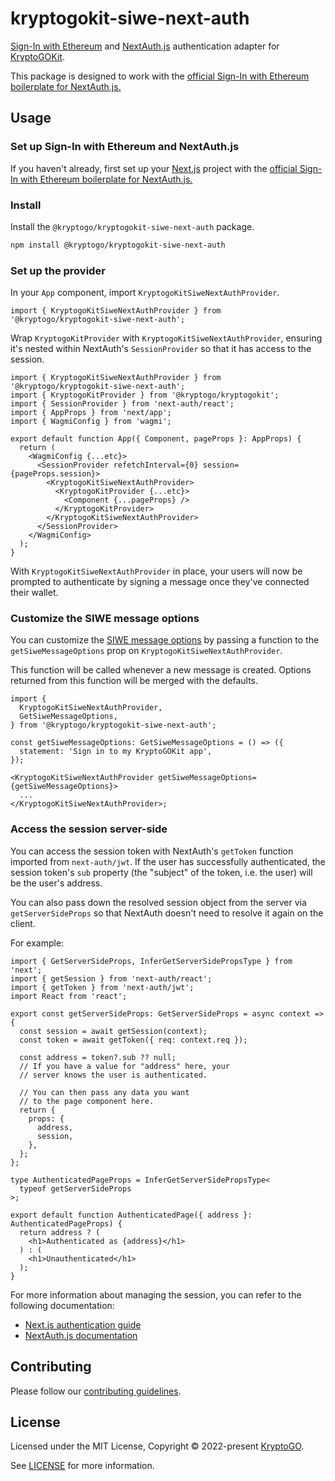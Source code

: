 # kryptogokit-siwe-next-auth

[Sign-In with Ethereum](https://login.xyz) and [NextAuth.js](https://next-auth.js.org) authentication adapter for [KryptoGOKit](https://kit.kryptogo.com).

This package is designed to work with the [official Sign-In with Ethereum boilerplate for NextAuth.js.](https://docs.login.xyz/integrations/nextauth.js)

## Usage

### Set up Sign-In with Ethereum and NextAuth.js

If you haven't already, first set up your [Next.js](https://nextjs.org) project with the [official Sign-In with Ethereum boilerplate for NextAuth.js.](https://docs.login.xyz/integrations/nextauth.js)

### Install

Install the `@kryptogo/kryptogokit-siwe-next-auth` package.

```bash
npm install @kryptogo/kryptogokit-siwe-next-auth
```

### Set up the provider

In your `App` component, import `KryptogoKitSiweNextAuthProvider`.

```tsx
import { KryptogoKitSiweNextAuthProvider } from '@kryptogo/kryptogokit-siwe-next-auth';
```

Wrap `KryptogoKitProvider` with `KryptogoKitSiweNextAuthProvider`, ensuring it's nested within NextAuth's `SessionProvider` so that it has access to the session.

```tsx
import { KryptogoKitSiweNextAuthProvider } from '@kryptogo/kryptogokit-siwe-next-auth';
import { KryptogoKitProvider } from '@kryptogo/kryptogokit';
import { SessionProvider } from 'next-auth/react';
import { AppProps } from 'next/app';
import { WagmiConfig } from 'wagmi';

export default function App({ Component, pageProps }: AppProps) {
  return (
    <WagmiConfig {...etc}>
      <SessionProvider refetchInterval={0} session={pageProps.session}>
        <KryptogoKitSiweNextAuthProvider>
          <KryptogoKitProvider {...etc}>
            <Component {...pageProps} />
          </KryptogoKitProvider>
        </KryptogoKitSiweNextAuthProvider>
      </SessionProvider>
    </WagmiConfig>
  );
}
```

With `KryptogoKitSiweNextAuthProvider` in place, your users will now be prompted to authenticate by signing a message once they've connected their wallet.

### Customize the SIWE message options

You can customize the [SIWE message options](https://github.com/spruceid/siwe/blob/v1.1.6/packages/siwe/lib/client.ts#L29) by passing a function to the `getSiweMessageOptions` prop on `KryptogoKitSiweNextAuthProvider`.

This function will be called whenever a new message is created. Options returned from this function will be merged with the defaults.

```tsx
import {
  KryptogoKitSiweNextAuthProvider,
  GetSiweMessageOptions,
} from '@kryptogo/kryptogokit-siwe-next-auth';

const getSiweMessageOptions: GetSiweMessageOptions = () => ({
  statement: 'Sign in to my KryptoGOKit app',
});

<KryptogoKitSiweNextAuthProvider getSiweMessageOptions={getSiweMessageOptions}>
  ...
</KryptogoKitSiweNextAuthProvider>;
```

### Access the session server-side

You can access the session token with NextAuth's `getToken` function imported from `next-auth/jwt`. If the user has successfully authenticated, the session token's `sub` property (the "subject" of the token, i.e. the user) will be the user's address.

You can also pass down the resolved session object from the server via `getServerSideProps` so that NextAuth doesn't need to resolve it again on the client.

For example:

```tsx
import { GetServerSideProps, InferGetServerSidePropsType } from 'next';
import { getSession } from 'next-auth/react';
import { getToken } from 'next-auth/jwt';
import React from 'react';

export const getServerSideProps: GetServerSideProps = async context => {
  const session = await getSession(context);
  const token = await getToken({ req: context.req });

  const address = token?.sub ?? null;
  // If you have a value for "address" here, your
  // server knows the user is authenticated.

  // You can then pass any data you want
  // to the page component here.
  return {
    props: {
      address,
      session,
    },
  };
};

type AuthenticatedPageProps = InferGetServerSidePropsType<
  typeof getServerSideProps
>;

export default function AuthenticatedPage({ address }: AuthenticatedPageProps) {
  return address ? (
    <h1>Authenticated as {address}</h1>
  ) : (
    <h1>Unauthenticated</h1>
  );
}
```

For more information about managing the session, you can refer to the following documentation:

- [Next.js authentication guide](https://nextjs.org/docs/authentication)
- [NextAuth.js documentation](https://next-auth.js.org)

## Contributing

Please follow our [contributing guidelines](../../.github/CONTRIBUTING.md).

## License

Licensed under the MIT License, Copyright © 2022-present [KryptoGO](https://kryptogo.com).

See [LICENSE](../../LICENSE) for more information.
